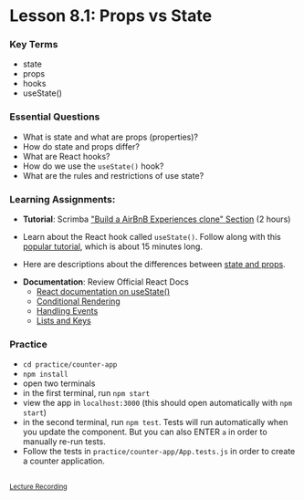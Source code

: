 # Lesson 8.1: Props vs State

### Key Terms

- state
- props
- hooks
- useState()

### Essential Questions

- What is state and what are props (properties)?
- How do state and props differ?
- What are React hooks?
- How do we use the `useState()` hook?
- What are the rules and restrictions of use state?


### Learning Assignments:
- **Tutorial**: Scrimba ["Build a AirBnB Experiences clone" Section](https://scrimba.com/learn/learnreact) (2 hours)

- Learn about the React hook called `useState()`. Follow along with this [popular tutorial](https://www.youtube.com/watch?v=9xhKH43llhU), which is about 15 minutes long.

- Here are descriptions about the differences between [state and props](https://github.com/uberVU/react-guide/blob/master/props-vs-state.md).

+ **Documentation**: Review Official React Docs
  + [React documentation on useState()](https://reactjs.org/docs/hooks-state.html)
  + [Conditional Rendering](https://reactjs.org/docs/conditional-rendering.html)
  + [Handling Events](https://reactjs.org/docs/handling-events.html)
  + [Lists and Keys](https://reactjs.org/docs/lists-and-keys.html)

### Practice

- `cd practice/counter-app`
- `npm install`
- open two terminals
- in the first terminal, run `npm start`
- view the app in `localhost:3000` (this should open automatically with `npm start`)
- in the second terminal, run `npm test`. Tests will run automatically when you update the <App/> component. But you can also ENTER `a` in order to manually re-run tests.
- Follow the tests in `practice/counter-app/App.tests.js` in order to create a counter application.

##
<sup>[Lecture Recording](https://zoom.us/rec/share/u5F3K5jV1VFOAZ3rsmXdQYowB9u_X6a80SAc-ftczE9wdiQor_uPovz5u9RnJ4tb)</sup>


